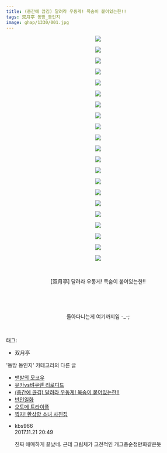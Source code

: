 ```yaml
---
title: (중간에 끊김) 달려라 우동게! 목숨이 붙어있는한!!
tags: 双月亭 동방_동인지
image: ghap/1330/001.jpg
---
```

<div class="article">
<p style="text-align: center; clear: none; float: none;"><img src="{{ site.nasurl }}/ghap/1330/001.jpg"/></p>
<p style="text-align: center; clear: none; float: none;"><img src="{{ site.nasurl }}/ghap/1330/002.jpg"/></p>
<p style="text-align: center; clear: none; float: none;"><img src="{{ site.nasurl }}/ghap/1330/003.jpg"/></p>
<p style="text-align: center; clear: none; float: none;"><img src="{{ site.nasurl }}/ghap/1330/004.jpg"/></p>
<p style="text-align: center; clear: none; float: none;"><img src="{{ site.nasurl }}/ghap/1330/005.jpg"/></p>
<p style="text-align: center; clear: none; float: none;"><img src="{{ site.nasurl }}/ghap/1330/006.jpg"/></p>
<p style="text-align: center; clear: none; float: none;"><img src="{{ site.nasurl }}/ghap/1330/007.jpg"/></p>
<p style="text-align: center; clear: none; float: none;"><img src="{{ site.nasurl }}/ghap/1330/008.jpg"/></p>
<p style="text-align: center; clear: none; float: none;"><img src="{{ site.nasurl }}/ghap/1330/009.jpg"/></p>
<p style="text-align: center; clear: none; float: none;"><img src="{{ site.nasurl }}/ghap/1330/010.jpg"/></p>
<p style="text-align: center; clear: none; float: none;"><img src="{{ site.nasurl }}/ghap/1330/011.jpg"/></p>
<p style="text-align: center; clear: none; float: none;"><img src="{{ site.nasurl }}/ghap/1330/012.jpg"/></p>
<p style="text-align: center; clear: none; float: none;"><img src="{{ site.nasurl }}/ghap/1330/013.jpg"/></p>
<p style="text-align: center; clear: none; float: none;"><img src="{{ site.nasurl }}/ghap/1330/014.jpg"/></p>
<p style="text-align: center; clear: none; float: none;"><img src="{{ site.nasurl }}/ghap/1330/015.jpg"/></p>
<p style="text-align: center; clear: none; float: none;"><img src="{{ site.nasurl }}/ghap/1330/016.jpg"/></p>
<p style="text-align: center; clear: none; float: none;"><img src="{{ site.nasurl }}/ghap/1330/017.jpg"/></p>
<p style="text-align: center; clear: none; float: none;"><img src="{{ site.nasurl }}/ghap/1330/018.jpg"/></p>
<p style="text-align: center; clear: none; float: none;"><img src="{{ site.nasurl }}/ghap/1330/019.jpg"/></p>
<p style="text-align: center; clear: none; float: none;"><img src="{{ site.nasurl }}/ghap/1330/020.jpg"/></p>
<p style="text-align: center; clear: none; float: none;"><img src="{{ site.nasurl }}/ghap/1330/021.jpg"/></p>
<p style="text-align: center; clear: none; float: none;"><br/></p>
<p style="text-align: center; clear: none; float: none;">[双月亭] 달려라 우동게! 목숨이 붙어있는한!!</p>
<p style="text-align: center; clear: none; float: none;"><br/></p>
<p style="text-align: center; clear: none; float: none;"><br/></p>
<p style="text-align: center; clear: none; float: none;">돌아다니는게 여기까지임 -_-;</p>
<p><br/></p>
</div><div class="tagTrail">
<p>태그: </p>
<ul>
<li>双月亭</li>
</ul>
</div><div class="another">
<p>'동방 동인지' 카테고리의 다른 글</p>
<ul>
<li><a href="/2016-08-03-ghap_1333">맨발의 모코우</a></li>
<li><a href="/2016-08-03-ghap_1331">유카vs뱌쿠렌 리로디드</a></li>
<li><a href="/2016-08-03-ghap_1330">(중간에 끊김) 달려라 우동게! 목숨이 붙어있는한!!</a></li>
<li><a href="/2016-08-03-ghap_1329">반인일화</a></li>
<li><a href="/2016-08-03-ghap_1328">오토메 트라이플</a></li>
<li><a href="/2016-08-03-ghap_1327">찍자! 환상향 소녀 사진집</a></li>
</ul>
</div><div class="cb_module cb_fluid">
<div class="cb_wrt cb_profile">
<div class="comment">
<ul>
<li class="cb_thumb_off" id="comment15134545">
<div class="cb_comment_area">
<div class="cb_info_area">
<div class="cb_section">
<span class="cb_nick_name">kbs966</span>
</div>
<div class="cb_section">
<span class="cb_date">2017.11.21 20:49 </span>
</div>
</div>
<div class="cb_dsc_comment">
<p class="cb_dsc">
											진짜 애매하게 끝났네. 근데 그림체가 고전적인 개그풍순정만화같은듯
										</p>
</div>
</div></li>
</ul>
</div>
</div><!-- commentList close -->
</div>